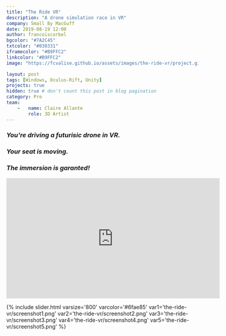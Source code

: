 ```yaml
---
title: "The Ride VR"
description: "A drone simulation race in VR"
company: Small By MacGuff
date: 2019-08-19 12:00
author: francoiscorbel
bgcolor: "#7A2C45"
txtcolor: "#030331"
iframecolor: "#B9FFC2"
linkcolor: "#B9FFC2"
image: "https://fcvalise.github.io/assets/images/the-ride-vr/project.gif"

layout: post
tags: [Windows, Oculus-Rift, Unity]
projects: true
hidden: true # don't count this post in blog pagination
category: Pro
team:
    -   name: Claire Allante
        role: 3D Artist
---
```

<div class="text general-margin"><h3><i>You're driving a futurisic drone in VR.</i></h3></div>
<div class="text general-margin"><h3><i>Your seat is moving.</i></h3></div>
<div class="text general-margin"><h3><i>The immersion is garanted!</i></h3></div>

<div class="video general-margin">
    <iframe width="560" height="315" src="https://www.youtube.com/embed/CcCfvcy9-Ic?modestbranding=1&autohide=1&showinfo=0&controls=0&rel=0" frameborder="0" allowfullscreen></iframe>
</div>

{% include slider.html varsize='800' varcolor='#6fae85' var1='the-ride-vr/screenshot1.png' var2='the-ride-vr/screenshot2.png' var3='the-ride-vr/screenshot3.png' var4='the-ride-vr/screenshot4.png' var5='the-ride-vr/screenshot5.png' %}
